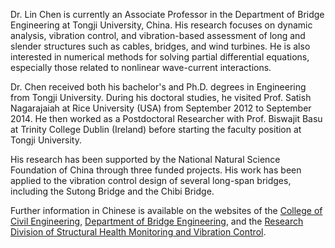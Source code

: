 Dr. Lin Chen is currently an Associate Professor in the Department of Bridge Engineering at Tongji University, China. His research focuses on dynamic analysis, vibration control, and vibration-based assessment of long and slender structures such as cables, bridges, and wind turbines. He is also interested in numerical methods for solving partial differential equations, especially those related to nonlinear wave-current interactions.

Dr. Chen received both his bachelor's and Ph.D. degrees in Engineering from Tongji University. During his doctoral studies, he visited Prof. Satish Nagarajaiah at Rice University (USA) from September 2012 to September 2014. He then worked as a Postdoctoral Researcher with Prof. Biswajit Basu at Trinity College Dublin (Ireland) before starting the faculty position at Tongji University.

His research has been supported by the National Natural Science Foundation of China through three funded projects. His work has been applied to the vibration control design of several long-span bridges, including the Sutong Bridge and the Chibi Bridge.

Further information in Chinese is available on the websites of the [College of Civil Engineering](https://faculty-civileng.tongji.edu.cn/chenlin/zh_CN/index.htm), [Department of Bridge Engineering](https://bridge.tongji.edu.cn/50/48/c14929a282696/page.htm), and the [Research Division of Structural Health Monitoring and Vibration Control](https://shmc.tongji.edu.cn/4f/e6/c2302a282598/page.htm).
